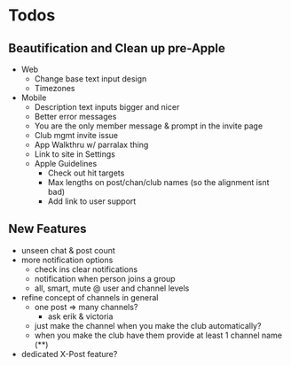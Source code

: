 # Todos

## Beautification and Clean up pre-Apple
  - Web
    - Change base text input design
    - Timezones
  - Mobile
    - Description text inputs bigger and nicer
    - Better error messages
    - You are the only member message
      & prompt in the invite page
    - Club mgmt invite issue
    - App Walkthru w/ parralax thing
    - Link to site in Settings
    - Apple Guidelines
      - Check out hit targets
      - Max lengths on post/chan/club
        names (so the alignment isnt bad)
      - Add link to user support

## New Features
  - unseen chat & post count
  - more notification options
    - check ins clear notifications
    - notification when person joins a group
    - all, smart, mute @ user and channel levels
  - refine concept of channels in general
    - one post => many channels?
      - ask erik & victoria
    - just make the channel when you make the club automatically?
    - when you make the club have them provide at least 1 channel name (**)
  - dedicated X-Post feature?
